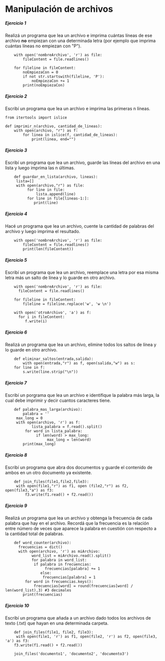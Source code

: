 # **Manipulación de archivos**

##### **Ejercicio 1**
Realizá un programa que lea un archivo e imprima cuántas líneas de ese archivo **no** empiezan con una determinada letra (por ejemplo que imprima cuántas líneas no empiezan con "P").

        with open('nombreArchivo', 'r') as file: 
            fileContent = file.readlines()

        for fileline in fileContent: 
            noEmpiezaCon = 0 
            if not str.startswith(fileline, 'P'): 
                noEmpiezaCon += 1
            print(noEmpiezaCon) 

##### **Ejercicio 2**
Escribí un programa que lea un archivo e imprima las primeras n líneas.

    from itertools import islice

    def imprimir_n(archivo, cantidad_de_lineas):
        with open(archivo, "r") as f:
            for linea in islice(f, cantidad_de_lineas):
                print(linea, end="")

##### **Ejercicio 3**
Escribí un programa que lea un archivo, guarde las líneas del archivo en una lista y luego imprima las n últimas.

        def guardar_en_lista(archivo, lineas):
         lista=[]
         with open(archivo,"r") as file:
              for line in file:
                  lista.append(line)
              for line in file[lineas-1:]:
                 print(line)

##### **Ejercicio 4**
Hacé un programa que lea un archivo, cuente la cantidad de palabras del archivo y luego imprima el resultado.

        with open('nombreArchivo', 'r') as file: 
            fileContent = file.readlines()
            print(len(fileContent)) 

##### **Ejercicio 5**
Escribí un programa que lea un archivo, reemplace una letra por esa misma letra más un salto de línea y lo guarde en otro archivo.

        with open('nombreArchivo', 'r') as file: 
          fileContent = file.readlines()

        for fileline in fileContent: 
            fileline = fileline.replace('w', 'w \n')

        with open('otroArchivo', 'a') as f: 
          for i in fileContent:
             f.write(i) 

##### **Ejercicio 6**
Realizá un programa que lea un archivo, elimine todos los saltos de línea y lo guarde en otro archivo.

        def eliminar_saltos(entrada,salida):
            with open(entrada,"r") as f, open(salida,"w") as s:
        for line in f:
            s.write(line.strip("\n"))

##### **Ejercicio 7**
Escribí un porgrama que lea un archivo e identifique la palabra más larga, la cual debe imprimir y decir cuantos caracteres tiene.

        def palabra_mas_larga(archivo): 
            palabra = '' 
         max_long = 0
         with open(archivo, 'r') as f: 
                lista_palabra = f.read().split()
             for word in lista_palabra:
                  if len(word) > max_long: 
                       max_long = len(word)
            print(max_long) 

##### **Ejercicio 8**
Escribí un programa que abra dos documentos y guarde el contenido de ambos en un otro documento ya existente.

        def join_files(file1,file2,file3):
         with open(file1,"r") as f1, open (file2,"r") as f2, open(file3,"a") as f3:
             f3.write(f1.read() + f2.read())

##### **Ejercicio 9**
Realizá un programa que lea un archivo y obtenga la frecuencia de cada palabra que hay en el archivo. Recordá que la frecuencia es la relación entre número de veces que aparece la palabra en cuestión con respecto a la cantidad total de palabras.

        def word_counter(archivo): 
          frecuencias = dict() 
          with open(archivo, 'r') as miArchivo: 
                word_list = miArchivo.read().split() 
                for palabra in word_list:
                 if palabra in frecuencias: 
                      frecuencias[palabra] += 1
                    else: 
                     frecuencias[palabra] = 1 
             for word in frecuencias.keys(): 
                 frecuencias[word] = round(frecuencias[word] / len(word_list),3) #3 decimales 
            print(frecuencias) 

##### **Ejercicio 10**
Escribí un programa que añada a un archivo dado todos los archivos de texto (.txt) que hayan en una determinada carpeta.

        def join_files(file1, file2, file3): 
         with open(file1, 'r') as f1, open(file2, 'r') as f2, open(file3, 'a') as f3: 
        f3.write(f1.read() + f2.read())

        join_files('documento1', 'documento2', 'documento3')

